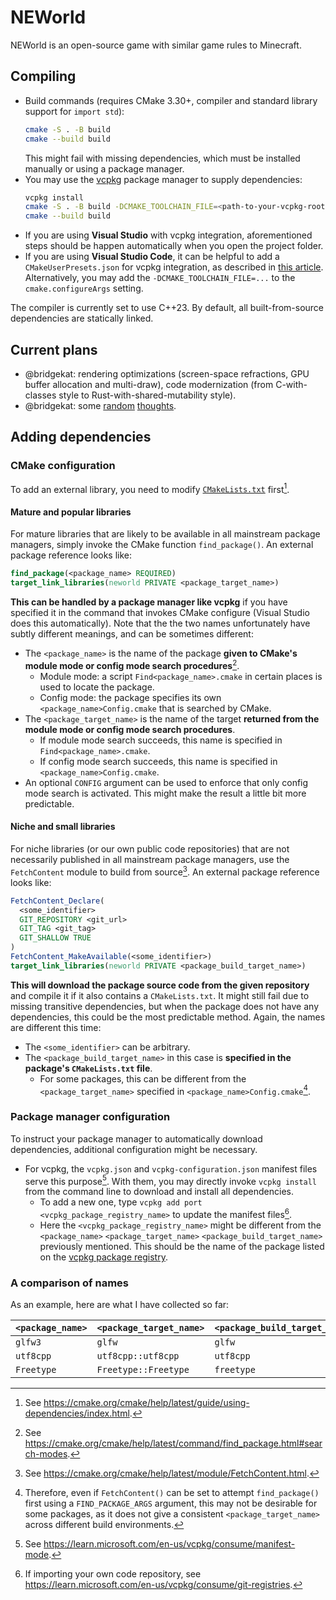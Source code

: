 # NEWorld

NEWorld is an open-source game with similar game rules to Minecraft.

## Compiling

* Build commands (requires CMake 3.30+, compiler and standard library support for `import std`):
  ```sh
  cmake -S . -B build
  cmake --build build
  ```
  This might fail with missing dependencies, which must be installed manually or using a package manager.
* You may use the [vcpkg](https://learn.microsoft.com/en-us/vcpkg/) package manager to supply dependencies:
  ```sh
  vcpkg install
  cmake -S . -B build -DCMAKE_TOOLCHAIN_FILE=<path-to-your-vcpkg-root>/scripts/buildsystems/vcpkg.cmake
  cmake --build build
  ```
* If you are using **Visual Studio** with vcpkg integration, aforementioned steps should be happen automatically when you open the project folder.
* If you are using **Visual Studio Code**, it can be helpful to add a `CMakeUserPresets.json` for vcpkg integration, as described in [this article](https://learn.microsoft.com/en-us/vcpkg/get_started/get-started-vscode). Alternatively, you may add the `-DCMAKE_TOOLCHAIN_FILE=...` to the `cmake.configureArgs` setting.

The compiler is currently set to use C++23. By default, all built-from-source dependencies are statically linked.

## Current plans

* @bridgekat: rendering optimizations (screen-space refractions, GPU buffer allocation and multi-draw), code modernization (from C-with-classes style to Rust-with-shared-mutability style).
* @bridgekat: some [random](docs/block_updates.md) [thoughts](docs/worlds.md).

## Adding dependencies

### CMake configuration

To add an external library, you need to modify [`CMakeLists.txt`](CMakeLists.txt) first[^1].

#### Mature and popular libraries

For mature libraries that are likely to be available in all mainstream package managers, simply invoke the CMake function `find_package()`. An external package reference looks like:

```cmake
find_package(<package_name> REQUIRED)
target_link_libraries(neworld PRIVATE <package_target_name>)
```

**This can be handled by a package manager like vcpkg** if you have specified it in the command that invokes CMake configure (Visual Studio does this automatically). Note that the the two names unfortunately have subtly different meanings, and can be sometimes different:

* The `<package_name>` is the name of the package **given to CMake's module mode or config mode search procedures**[^2].
  - Module mode: a script `Find<package_name>.cmake` in certain places is used to locate the package.
  - Config mode: the package specifies its own `<package_name>Config.cmake` that is searched by CMake.
* The `<package_target_name>` is the name of the target **returned from the module mode or config mode search procedures**.
  - If module mode search succeeds, this name is specified in `Find<package_name>.cmake`.
  - If config mode search succeeds, this name is specified in `<package_name>Config.cmake`.
* An optional `CONFIG` argument can be used to enforce that only config mode search is activated. This might make the result a little bit more predictable.

#### Niche and small libraries

For niche libraries (or our own public code repositories) that are not necessarily published in all mainstream package managers, use the `FetchContent` module to build from source[^3]. An external package reference looks like:

```cmake
FetchContent_Declare(
  <some_identifier>
  GIT_REPOSITORY <git_url>
  GIT_TAG <git_tag>
  GIT_SHALLOW TRUE
)
FetchContent_MakeAvailable(<some_identifier>)
target_link_libraries(neworld PRIVATE <package_build_target_name>)
```

**This will download the package source code from the given repository** and compile it if it also contains a `CMakeLists.txt`. It might still fail due to missing transitive dependencies, but when the package does not have any dependencies, this could be the most predictable method. Again, the names are different this time:

* The `<some_identifier>` can be arbitrary.
* The `<package_build_target_name>` in this case is **specified in the package's `CMakeLists.txt` file**.
  - For some packages, this can be different from the `<package_target_name>` specified in `<package_name>Config.cmake`[^4].

### Package manager configuration

To instruct your package manager to automatically download dependencies, additional configuration might be necessary.

* For vcpkg, the `vcpkg.json` and `vcpkg-configuration.json` manifest files serve this purpose[^5]. With them, you may directly invoke `vcpkg install` from the command line to download and install all dependencies.
  - To add a new one, type `vcpkg add port <vcpkg_package_registry_name>` to update the manifest files[^6].
  - Here the `<vcpkg_package_registry_name>` might be different from the `<package_name>` `<package_target_name>` `<package_build_target_name>` previously mentioned. This should be the name of the package listed on the [vcpkg package registry](https://vcpkg.io/en/packages).

### A comparison of names

As an example, here are what I have collected so far:

| `<package_name>` | `<package_target_name>` | `<package_build_target_name>` | `<vcpkg_package_registry_name>` |
|------------------|-------------------------|-------------------------------|---------------------------------|
| `glfw3` | `glfw` | `glfw` | `glfw3` |
| `utf8cpp` | `utf8cpp::utf8cpp` | `utf8cpp` | `utfcpp` |
| `Freetype` | `Freetype::Freetype` | `freetype` | `freetype` |





[^1]: See https://cmake.org/cmake/help/latest/guide/using-dependencies/index.html.
[^2]: See https://cmake.org/cmake/help/latest/command/find_package.html#search-modes.
[^3]: See https://cmake.org/cmake/help/latest/module/FetchContent.html.
[^4]: Therefore, even if `FetchContent()` can be set to attempt `find_package()` first using a `FIND_PACKAGE_ARGS` argument, this may not be desirable for some packages, as it does not give a consistent `<package_target_name>` across different build environments.
[^5]: See https://learn.microsoft.com/en-us/vcpkg/consume/manifest-mode.
[^6]: If importing your own code repository, see https://learn.microsoft.com/en-us/vcpkg/consume/git-registries.
